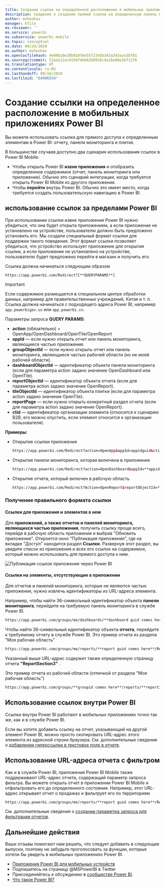 ```yaml
---
title: Создание ссылки на определенное расположение в мобильных приложениях Power BI
description: Сведения о создании прямой ссылки на определенную панель мониторинга, плитку или отчет в мобильном приложении Power BI с помощью универсального кода ресурса (URI).
author: mshenhav
manager: kfile
ms.reviewer: ''
ms.service: powerbi
ms.subservice: powerbi-mobile
ms.topic: conceptual
ms.date: 04/24/2019
ms.author: mshenhav
ms.openlocfilehash: 4e09b10e38b018f8e5572343b343a243ace3bf81
ms.sourcegitcommit: 52aa112ac9194f4bb62b0910c4a1be80e1bf1276
ms.translationtype: HT
ms.contentlocale: ru-RU
ms.lasthandoff: 09/16/2019
ms.locfileid: "64906534"
---
```

# <a name="create-a-link-to-a-specific-location-in-the-power-bi-mobile-apps"></a>Создание ссылки на определенное расположение в мобильных приложениях Power BI
Вы можете использовать ссылки для прямого доступа к определенным элементам в Power BI: отчету, панели мониторинга и плитке.

В большинстве случаев доступно два сценария использования ссылок в Power BI Mobile: 

* Чтобы открыть Power BI **извне приложения** и отобразить определенное содержимое (отчет, панель мониторинга или приложение). Обычно это сценарий интеграции, когда требуется открыть Power BI Mobile из другого приложения. 
* Чтобы **перейти** внутрь Power BI. Обычно это имеет место, когда требуется создать пользовательскую навигацию в Power BI.


## <a name="use-links-from-outside-of-power-bi"></a>использование ссылок за пределами Power BI
При использовании ссылки извне приложения Power BI нужно убедиться, что она будет открыта приложением, а если приложение не установлено на устройстве, пользователю должно быть предложено установить его. Мы создали специальный формат ссылки для поддержки такого поведения. Этот формат ссылки позволяет убедиться, что устройство использует приложение для открытия ссылки, а если приложение не установлено на устройстве, пользователю будет предложено перейти в магазин и получить его.

Ссылка должна начинаться следующим образом  
```html
https://app.powerbi.com/Redirect?[**QUERYPARAMS**]
```

> [!IMPORTANT]
> Если содержимое размещается в специальном центре обработки данных, например для правительственных учреждений, Китая и т. п. Ссылка должна начинаться с подходящего адреса Power BI, например `app.powerbigov.us` или `app.powerbi.cn`.   
>


Параметры запроса **QUERY PARAMS**:
* **action** (обязательно) = OpenApp/OpenDashboard/OpenTile/OpenReport
* **appId** — если нужно открыть отчет или панель мониторинга, являющиеся частью приложения. 
* **groupObjectId** — если нужно открыть отчет или панель мониторинга, являющиеся частью рабочей области (но не моей рабочей области).
* **dashboardObjectId** — идентификатор объекта панели мониторинга (если для параметра action задано значение OpenDashboard или OpenTile).
* **reportObjectId** — идентификатор объекта отчета (если для параметра action задано значение OpenReport).
* **tileObjectId** — идентификатор объекта плитки (если для параметра action задано значение OpenTile).
* **reportPage** — если нужно открыть конкретный раздел отчета (если для параметра action задано значение OpenReport).
* **ctid** — идентификатор организации элемента (относится к сценарию B2B, его можно опустить, если элемент относится к организации пользователя).

**Примеры:**

* Открытие ссылки приложения 
  ```html
  https://app.powerbi.com/Redirect?action=OpenApp&appId=appidguid&ctid=organizationid
  ```

* Открытие панели мониторинга, которая включена в приложение 
  ```html
  https://app.powerbi.com/Redirect?action=OpenDashboard&appId=**appidguid**&dashboardObjectId=**dashboardidguid**&ctid=**organizationid**
  ```

* Открытие отчета, который включен в рабочую область
  ```html
  https://app.powerbi.com/Redirect?Action=OpenReport&reportObjectId=**reportidguid**&groupObjectId=**groupidguid**&reportPage=**ReportSectionName**
  ```

### <a name="how-to-get-the-right-link-format"></a>Получение правильного формата ссылки

#### <a name="links-of-apps-and-items-in-app"></a>Ссылки для приложения и элементов в нем

Для **приложений, а также отчетов и панелей мониторинга, являющихся частью приложения**, получить ссылку проще всего, перейдя в рабочую область приложения и выбрав "Обновить приложение". Откроется окно "Публикация приложения", где на вкладке "Доступ" находится раздел **Ссылки**. Развернув этот раздел, вы увидите список из приложения и всех его ссылок на содержимое, который можно использовать для прямого доступа к ним.

![Публикация ссылок приложения через Power BI ](./media/mobile-apps-links/mobile-link-copy-app-links.png)

#### <a name="links-of-items-not-in-app"></a>Ссылки на элементы, отсутствующие в приложении 

Для отчетов и панелей мониторинга, которые не являются частью приложения, нужно извлечь идентификаторы из URL-адреса элемента.

Например, чтобы найти 36-символьный идентификатор объекта **панели мониторинга**, перейдите на требуемую панель мониторинга в службе Power BI. 

```html
https://app.powerbi.com/groups/me/dashboards/**dashboard guid comes here**?ctid=**organization id comes here**`
```

Чтобы найти 36-символьный идентификатор объекта **отчета**, перейдите к требуемому отчету в службе Power BI.
Это пример отчета из раздела "Моя рабочая область"

```html
https://app.powerbi.com/groups/me/reports/**report guid comes here**/ReportSection3?ctid=**organization id comes here**`
```
Указанный выше URL-адрес содержит также определенную страницу отчета **"ReportSection3"** .

Это пример отчета из рабочей области (отличной от раздела "Моя рабочая область")

```html
https://app.powerbi.com/groups/**groupid comes here**/reports/**reportid comes here**/ReportSection1?ctid=**organizationid comes here**
```

## <a name="use-links-inside-power-bi"></a>Использование ссылок внутри Power BI

Ссылки внутри Power BI работают в мобильных приложениях точно так же, как и в службе Power BI.

Если вы хотите добавить ссылку на отчет, указывающий на другой элемент Power BI, можно просто скопировать URL-адрес этого элемента из адресной строки браузера. См. дополнительные сведения о [добавлении гиперссылки в текстовое поле в отчете](https://docs.microsoft.com/power-bi/service-add-hyperlink-to-text-box).

## <a name="use-report-url-with-filter"></a>Использование URL-адреса отчета с фильтром
Как и в службе Power BI, приложения Power BI Mobile также поддерживают URL-адрес отчета, содержащий параметр запроса фильтра. Вы можете открыть отчет в приложении Power BI Mobile и отфильтровать его до определенного состояния. Например, этот URL-адрес открывает отчет о продажах и фильтрует его по территориям

```html
https://app.powerbi.com/groups/me/reports/**report guid comes here**/ReportSection3?ctid=**organization id comes here**&filter=Store/Territory eq 'NC'
```

См. дополнительные сведения о [создании параметра запроса для фильтрации отчетов](https://docs.microsoft.com/power-bi/service-url-filters).

## <a name="next-steps"></a>Дальнейшие действия
Ваши отзывы помогают нам решить, что следует добавить в следующие выпуски, поэтому не забудьте проголосовать за функции, которые хотели бы увидеть в мобильных приложениях Power BI. 

* [Приложения Power BI для мобильных устройств](mobile-apps-for-mobile-devices.md)
* Подпишитесь на страницу @MSPowerBI в Twitter
* Присоединяйтесь к обсуждению в [сообществе Power BI](http://community.powerbi.com/).
* [Что такое Power BI?](../../power-bi-overview.md)

